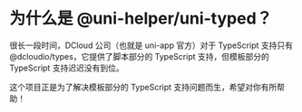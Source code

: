 # 为什么是 @uni-helper/uni-typed？

很长一段时间，DCloud 公司（也就是 uni-app 官方）对于 TypeScript 支持只有 @dcloudio/types，它提供了脚本部分的 TypeScript 支持，但模板部分的 TypeScript 支持迟迟没有到位。

这个项目正是为了解决模板部分的 TypeScript 支持问题而生，希望对你有所帮助！
